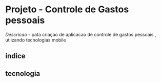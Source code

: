 # Projeto - Controle de Gastos pessoais 

*Descricao* - pata criaçao de aplicacao de controle de gastos pessoais , utiizando tecnologias mobile 


## indice 


## tecnologia 

